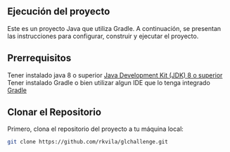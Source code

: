 ## Ejecución del proyecto

Este es un proyecto Java que utiliza Gradle. A continuación, se presentan las instrucciones para configurar, construir y ejecutar el proyecto.

## Prerrequisitos

Tener instalado java 8 o superior [Java Development Kit (JDK) 8 o superior](https://www.oracle.com/java/technologies/javase-jdk11-downloads.html)
Tener instalado Gradle o bien utilizar algun IDE que lo tenga integrado [Gradle](https://gradle.org/install/)

## Clonar el Repositorio

Primero, clona el repositorio del proyecto a tu máquina local:

```bash
git clone https://github.com/rkvila/glchallenge.git
